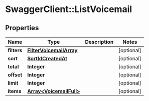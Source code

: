 # SwaggerClient::ListVoicemail

## Properties
Name | Type | Description | Notes
------------ | ------------- | ------------- | -------------
**filters** | [**FilterVoicemailArray**](FilterVoicemailArray.md) |  | [optional] 
**sort** | [**SortIdCreatedAt**](SortIdCreatedAt.md) |  | [optional] 
**total** | **Integer** |  | [optional] 
**offset** | **Integer** |  | [optional] 
**limit** | **Integer** |  | [optional] 
**items** | [**Array&lt;VoicemailFull&gt;**](VoicemailFull.md) |  | [optional] 



